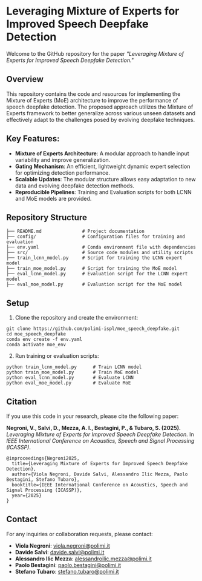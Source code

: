 # Leveraging Mixture of Experts for Improved Speech Deepfake Detection

Welcome to the GitHub repository for the paper *"Leveraging Mixture of Experts for Improved Speech Deepfake Detection."*

## Overview

This repository contains the code and resources for implementing the Mixture of Experts (MoE) architecture to improve the performance of speech deepfake detection. The proposed approach utilizes the Mixture of Experts framework to better generalize across various unseen datasets and effectively adapt to the challenges posed by evolving deepfake techniques.

## Key Features:
- **Mixture of Experts Architecture**: A modular approach to handle input variability and improve generalization.
- **Gating Mechanism**: An efficient, lightweight dynamic expert selection for optimizing detection performance.
- **Scalable Updates**: The modular structure allows easy adaptation to new data and evolving deepfake detection methods.
- **Reproducible Pipelines**: Training and Evaluation scripts for both LCNN and MoE models are provided.


## Repository Structure

```
├── README.md               # Project documentation
├── config/                 # Configuration files for training and evaluation
├── env.yaml                # Conda environment file with dependencies
├── src/                    # Source code modules and utility scripts
├── train_lcnn_model.py     # Script for training the LCNN expert model
├── train_moe_model.py      # Script for training the MoE model
├── eval_lcnn_model.py      # Evaluation script for the LCNN expert model
├── eval_moe_model.py       # Evaluation script for the MoE model
```

## Setup

1. Clone the repository and create the environment:

```
git clone https://github.com/polimi-ispl/moe_speech_deepfake.git
cd moe_speech_deepfake
conda env create -f env.yaml
conda activate moe_env
```

2. Run training or evaluation scripts:

```
python train_lcnn_model.py      # Train LCNN model
python train_moe_model.py       # Train MoE model
python eval_lcnn_model.py       # Evaluate LCNN
python eval_moe_model.py        # Evaluate MoE
```

## Citation

If you use this code in your research, please cite the following paper:

**Negroni, V., Salvi, D., Mezza, A. I., Bestagini, P., & Tubaro, S. (2025).** *Leveraging Mixture of Experts for Improved Speech Deepfake Detection.* In *IEEE International Conference on Acoustics, Speech and Signal Processing (ICASSP)*.

```
@inproceedings{Negroni2025,
  title={Leveraging Mixture of Experts for Improved Speech Deepfake Detection},
  author={Viola Negroni, Davide Salvi, Alessandro Ilic Mezza, Paolo Bestagini, Stefano Tubaro},
  booktitle={IEEE International Conference on Acoustics, Speech and Signal Processing (ICASSP)},
  year={2025}
}
```

## Contact

For any inquiries or collaboration requests, please contact:

- **Viola Negroni**: viola.negroni@polimi.it
- **Davide Salvi**: davide.salvi@polimi.it
- **Alessandro Ilic Mezza**: alessandroilic.mezza@polimi.it
- **Paolo Bestagini**: paolo.bestagini@polimi.it
- **Stefano Tubaro**: stefano.tubaro@polimi.it
